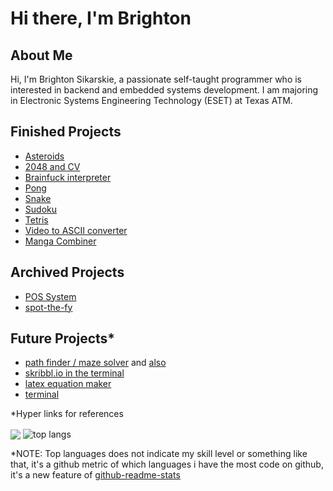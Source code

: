 <h1>Hi there, I'm Brighton</h1>

<h2>About Me</h2>
Hi, I'm Brighton Sikarskie, a passionate self-taught programmer who is interested in backend and embedded systems development. I am majoring in Electronic Systems Engineering Technology (ESET) at Texas ATM.

<h2>Finished Projects</h2>

- [Asteroids](https://github.com/bsikar/asteroids)
- [2048 and CV](https://github.com/bsikar/2048-cpp)
- [Brainfuck interpreter](https://github.com/bsikar/brainfuck)
- [Pong](https://github.com/bsikar/pong)
- [Snake](https://github.com/bsikar/snake)
- [Sudoku](https://github.com/bsikar/sudoku)
- [Tetris](https://github.com/bsikar/tetris)
- [Video to ASCII converter](https://github.com/bsikar/video-to-ascii)
- [Manga Combiner](https://github.com/bsikar/cbz-combiner)

<h2>Archived Projects</h2>

- [POS System](https://github.com/bsikar/pos-system)
- [spot-the-fy](https://github.com/bsikar/spot-the-fy)

<h2>Future Projects*</h2>

- [path finder / maze solver](https://github.com/AshishS-1123/Maze-Solver) and [also](https://github.com/ivan-ristovic/maze-pathfinder)
- [skribbl.io in the terminal](https://github.com/elkowar/Termibbl)
- [latex equation maker](https://github.com/marktext/marktext)
- [terminal](https://st.suckless.org/)

*Hyper links for references

<a><img align="center" src="https://github-readme-stats.vercel.app/api?username=bsikar&show_icons=true&theme=dark"/></a>
<a><img align="center" alt="top langs" src="https://github-readme-stats.vercel.app/api/top-langs/?username=bsikar&layout=compact&langs_count=8&theme=dark&count_private=false"/></a>


*NOTE: Top languages does not indicate my skill level or something like that, it's a github metric of which languages i have the most code on github, it's a new feature of [github-readme-stats](https://github.com/anuraghazra/github-readme-stats)<br/>

